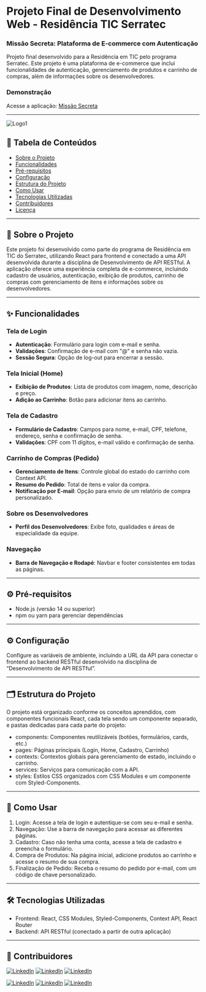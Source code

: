 # Projeto Final de Desenvolvimento Web - Residência TIC Serratec

### Missão Secreta: Plataforma de E-commerce com Autenticação

Projeto final desenvolvido para a Residência em TIC pelo programa Serratec. Este projeto é uma plataforma de e-commerce que inclui funcionalidades de autenticação, gerenciamento de produtos e carrinho de compras, além de informações sobre os desenvolvedores.

### Demonstração
Acesse a aplicação: [Missão Secreta](https://missao-secreta-20242.vercel.app/)

---

![Logo1](https://github.com/user-attachments/assets/b90aeeca-a521-4e83-8950-6c1b6519d7b2)


## 📑 Tabela de Conteúdos
- [Sobre o Projeto](#sobre-o-projeto)
- [Funcionalidades](#funcionalidades)
- [Pré-requisitos](#pré-requisitos)
- [Configuração](#configuração)
- [Estrutura do Projeto](#estrutura-do-projeto)
- [Como Usar](#como-usar)
- [Tecnologias Utilizadas](#tecnologias-utilizadas)
- [Contribuidores](#contribuidores)
- [Licença](#licença)

---

## 📖 Sobre o Projeto
Este projeto foi desenvolvido como parte do programa de Residência em TIC do Serratec, utilizando React para frontend e conectado a uma API desenvolvida durante a disciplina de Desenvolvimento de API RESTful. A aplicação oferece uma experiência completa de e-commerce, incluindo cadastro de usuários, autenticação, exibição de produtos, carrinho de compras com gerenciamento de itens e informações sobre os desenvolvedores.

---

## ✨ Funcionalidades

### Tela de Login
- **Autenticação**: Formulário para login com e-mail e senha.
- **Validações**: Confirmação de e-mail com "@" e senha não vazia.
- **Sessão Segura**: Opção de log-out para encerrar a sessão.

### Tela Inicial (Home)
- **Exibição de Produtos**: Lista de produtos com imagem, nome, descrição e preço.
- **Adição ao Carrinho**: Botão para adicionar itens ao carrinho.

### Tela de Cadastro
- **Formulário de Cadastro**: Campos para nome, e-mail, CPF, telefone, endereço, senha e confirmação de senha.
- **Validações**: CPF com 11 dígitos, e-mail válido e confirmação de senha.

### Carrinho de Compras (Pedido)
- **Gerenciamento de Itens**: Controle global do estado do carrinho com Context API.
- **Resumo do Pedido**: Total de itens e valor da compra.
- **Notificação por E-mail**: Opção para envio de um relatório de compra personalizado.

### Sobre os Desenvolvedores
- **Perfil dos Desenvolvedores**: Exibe foto, qualidades e áreas de especialidade da equipe.

### Navegação
- **Barra de Navegação e Rodapé**: Navbar e footer consistentes em todas as páginas.

---

## ⚙️ Pré-requisitos
- Node.js (versão 14 ou superior)
- npm ou yarn para gerenciar dependências

---

## ⚙️ Configuração
Configure as variáveis de ambiente, incluindo a URL da API para conectar o frontend ao backend RESTful desenvolvido na disciplina de “Desenvolvimento de API RESTful”.

---

## 🗂️ Estrutura do Projeto
O projeto está organizado conforme os conceitos aprendidos, com componentes funcionais React, cada tela sendo um componente separado, e pastas dedicadas para cada parte do projeto:

* components: Componentes reutilizáveis (botões, formulários, cards, etc.)
* pages: Páginas principais (Login, Home, Cadastro, Carrinho)
* contexts: Contextos globais para gerenciamento de estado, incluindo o carrinho.
* services: Serviços para comunicação com a API.
* styles: Estilos CSS organizados com CSS Modules e um componente com Styled-Components.

---

## 🚀 Como Usar

1. Login: Acesse a tela de login e autentique-se com seu e-mail e senha.
2. Navegação: Use a barra de navegação para acessar as diferentes páginas.
3. Cadastro: Caso não tenha uma conta, acesse a tela de cadastro e preencha o formulário.
4. Compra de Produtos: Na página inicial, adicione produtos ao carrinho e acesse o resumo de sua compra.
5. Finalização de Pedido: Receba o resumo do pedido por e-mail, com um código de chave personalizado.

---

## 🛠️ Tecnologias Utilizadas

* Frontend: React, CSS Modules, Styled-Components, Context API, React Router
* Backend: API RESTful (conectado a partir de outra aplicação)

---

## 👥 Contribuidores

   [![LinkedIn](https://img.shields.io/badge/AndressaJandre-0077B5?style=for-the-badge&logo=linkedin&logoColor=white)](https://www.linkedin.com/in/andressa-jandre-289b472b9/) 
   [![LinkedIn](https://img.shields.io/badge/JoãoGabriel-0077B5?style=for-the-badge&logo=linkedin&logoColor=white)](http://www.linkedin.com/in/joao-gabriel-tavares-siqueira-5b1479332) 
   [![LinkedIn](https://img.shields.io/badge/LuizFernando-0077B5?style=for-the-badge&logo=linkedin&logoColor=white)](https://www.linkedin.com/in/luiz-fernando-francedino-chagas-5592291b5/) 


   [![LinkedIn](https://img.shields.io/badge/MiltonRodrigues-0077B5?style=for-the-badge&logo=linkedin&logoColor=white)](https://www.linkedin.com/in/miltonrdmf/) 
   [![LinkedIn](https://img.shields.io/badge/TiagoVentura-0077B5?style=for-the-badge&logo=linkedin&logoColor=white)](https://www.linkedin.com/in/tiago-ventura-4a5571234/)
   [![LinkedIn](https://img.shields.io/badge/RomuloLourenço-0077B5?style=for-the-badge&logo=linkedin&logoColor=white)](https://www.linkedin.com/in/romulo-louren%C3%A7o-201422219/)


